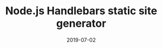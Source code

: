 ---
title: Node.js Handlebars static site generator
description: Okay, so it's a little dated, but I made it for work and we used it in production.
date: "2019-07-02"
image: ./github.jpg
projectUrl: https://github.com/alexszeliga/landing-page
---